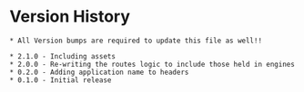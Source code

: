 Version History
======
    * All Version bumps are required to update this file as well!!

    * 2.1.0 - Including assets
    * 2.0.0 - Re-writing the routes logic to include those held in engines
    * 0.2.0 - Adding application name to headers
    * 0.1.0 - Initial release

